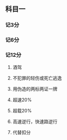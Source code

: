 ## 科目一

### 记3分

  

### 记6分

  

### 记12分

1. 酒驾

2. 不犯罪的轻伤或死亡逃逸

3. 用伪造的两标两证一牌

4. 超速20%

5. 超载20%

6. 高速逆行，快速路逆行

7. 代替扣分
